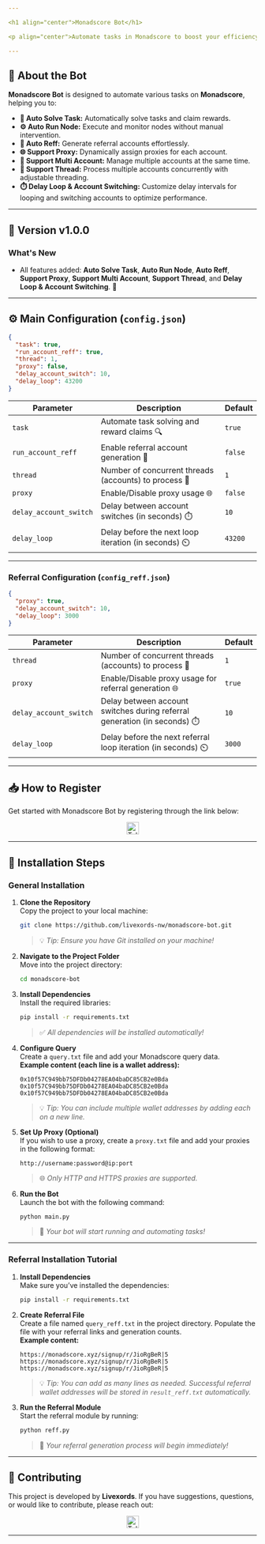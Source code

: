 ```yaml
---

<h1 align="center">Monadscore Bot</h1>

<p align="center">Automate tasks in Monadscore to boost your efficiency and maximize rewards! 🚀</p>

---
```


## 🚀 About the Bot

**Monadscore Bot** is designed to automate various tasks on **Monadscore**, helping you to:

- **📝 Auto Solve Task:** Automatically solve tasks and claim rewards.
- **⚙️ Auto Run Node:** Execute and monitor nodes without manual intervention.
- **🔗 Auto Reff:** Generate referral accounts effortlessly.
- **🌐 Support Proxy:** Dynamically assign proxies for each account.
- **👥 Support Multi Account:** Manage multiple accounts at the same time.
- **🧵 Support Thread:** Process multiple accounts concurrently with adjustable threading.
- **⏱️ Delay Loop & Account Switching:** Customize delay intervals for looping and switching accounts to optimize performance.

---

## 🌟 Version v1.0.0

### What's New

- All features added: **Auto Solve Task**, **Auto Run Node**, **Auto Reff**, **Support Proxy**, **Support Multi Account**, **Support Thread**, and **Delay Loop & Account Switching**. 🎉

---

## ⚙️ Main Configuration (`config.json`)

```json
{
  "task": true,
  "run_account_reff": true,
  "thread": 1,
  "proxy": false,
  "delay_account_switch": 10,
  "delay_loop": 43200
}
```

| **Parameter**          | **Description**                                       | **Default** |
| ---------------------- | ----------------------------------------------------- | ----------- |
| `task`                 | Automate task solving and reward claims 🔍            | `true`      |
| `run_account_reff`     | Enable referral account generation 🔗                 | `false`      |
| `thread`               | Number of concurrent threads (accounts) to process 🧵 | `1`         |
| `proxy`                | Enable/Disable proxy usage 🌐                         | `false`     |
| `delay_account_switch` | Delay between account switches (in seconds) ⏱️        | `10`        |
| `delay_loop`           | Delay before the next loop iteration (in seconds) ⏲️  | `43200`     |

---

### Referral Configuration (`config_reff.json`)

```json
{
  "proxy": true,
  "delay_account_switch": 10,
  "delay_loop": 3000
}
```

| **Parameter**          | **Description**                                                           | **Default** |
| ---------------------- | ------------------------------------------------------------------------- | ----------- |
| `thread`               | Number of concurrent threads (accounts) to process 🧵 | `1`         |
| `proxy`                | Enable/Disable proxy usage for referral generation 🌐                     | `true`      |
| `delay_account_switch` | Delay between account switches during referral generation (in seconds) ⏱️ | `10`        |
| `delay_loop`           | Delay before the next referral loop iteration (in seconds) ⏲️        | `3000`      |

---

## 📥 How to Register

Get started with Monadscore Bot by registering through the link below:

<div align="center">
  <a href="https://monadscore.xyz/signup/r/JioRgBeR" target="_blank">
    <img src="https://img.shields.io/static/v1?message=Monadscore&logo=telegram&label=&color=2CA5E0&logoColor=white&style=for-the-badge" height="25" alt="Telegram Logo" />
  </a>
</div>

---

## 📖 Installation Steps

### General Installation

1. **Clone the Repository**  
   Copy the project to your local machine:

   ```bash
   git clone https://github.com/livexords-nw/monadscore-bot.git
   ```

   > 💡 _Tip: Ensure you have Git installed on your machine!_

2. **Navigate to the Project Folder**  
   Move into the project directory:

   ```bash
   cd monadscore-bot
   ```

3. **Install Dependencies**  
   Install the required libraries:

   ```bash
   pip install -r requirements.txt
   ```

   > ✅ _All dependencies will be installed automatically!_

4. **Configure Query**  
   Create a `query.txt` file and add your Monadscore query data.  
   **Example content (each line is a wallet address):**

   ```
   0x10f57C949bb75DFDb04278EA04baDC85CB2e0Bda
   0x10f57C949bb75DFDb04278EA04baDC85CB2e0Bda
   0x10f57C949bb75DFDb04278EA04baDC85CB2e0Bda
   ```

   > 💡 _Tip: You can include multiple wallet addresses by adding each on a new line._

5. **Set Up Proxy (Optional)**  
   If you wish to use a proxy, create a `proxy.txt` file and add your proxies in the following format:

   ```
   http://username:password@ip:port
   ```

   > 🌐 _Only HTTP and HTTPS proxies are supported._

6. **Run the Bot**  
   Launch the bot with the following command:
   ```bash
   python main.py
   ```
   > 🚀 _Your bot will start running and automating tasks!_

---

### Referral Installation Tutorial

1. **Install Dependencies**  
   Make sure you’ve installed the dependencies:

   ```bash
   pip install -r requirements.txt
   ```

2. **Create Referral File**  
   Create a file named `query_reff.txt` in the project directory. Populate the file with your referral links and generation counts.  
   **Example content:**

   ```
   https://monadscore.xyz/signup/r/JioRgBeR|5
   https://monadscore.xyz/signup/r/JioRgBeR|5
   https://monadscore.xyz/signup/r/JioRgBeR|5
   ```

   > 💡 _Tip: You can add as many lines as needed. Successful referral wallet addresses will be stored in `result_reff.txt` automatically._

3. **Run the Referral Module**  
   Start the referral module by running:
   ```bash
   python reff.py
   ```
   > 🚀 _Your referral generation process will begin immediately!_

---

## 🤝 Contributing

This project is developed by **Livexords**. If you have suggestions, questions, or would like to contribute, please reach out:

<div align="center">
  <a href="https://t.me/livexordsscript" target="_blank">
    <img src="https://img.shields.io/static/v1?message=Livexords&logo=telegram&label=&color=2CA5E0&logoColor=white&style=for-the-badge" height="25" alt="Telegram Logo" />
  </a>
</div>

---
